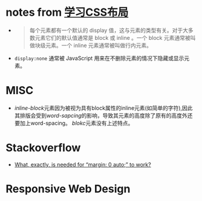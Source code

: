 # notes from [学习CSS布局](http://zh.learnlayout.com/display.html)

- > 每个元素都有一个默认的 display 值，这与元素的类型有关。对于大多数元素它们的默认值通常是 block 或 inline 。一个 block 元素通常被叫做块级元素。一个 inline 元素通常被叫做行内元素。
- `display:none` 通常被 JavaScript 用来在不删除元素的情况下隐藏或显示元素。

# MISC

- *inline-block*元素因为被视为具有block属性的inline元素(如简单的字符),因此其排版会受到*word-sapcing*的影响，导致其元素的高度除了原有的高度外还要加上word-spacing。 *blokc*元素没有上述特点。

# Stackoverflow

- [What, exactly, is needed for “margin: 0 auto;” to work?](https://stackoverflow.com/questions/4955122/what-exactly-is-needed-for-margin-0-auto-to-work)

# Responsive Web Design

